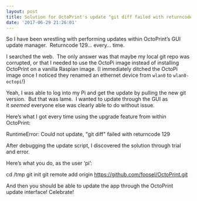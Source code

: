 ```yaml
---
layout: post
title: Solution for OctoPrint's update "git diff failed with returncode 129" issue
date: '2017-06-29 21:26:01'
---
```



So I have been wrestling with performing updates within OctoPrint’s GUI update manager.  Returncode 129… every… time.

I searched the web.  The only answer was that maybe my local git repo was corrupted, or that I needed to use the OctoPi image instead of installing OctoPrint on a vanilla Raspian image. (I immediately ditched the OctoPi image once I noticed they renamed an ethernet device from `wlan0` to `wlan0-octopi`!)

Yeah, I was able to log into my Pi and get the update by pulling the new git version.  But that was lame.  I wanted to update through the GUI as it *seemed* everyone else was clearly able to do without issue.

Here’s what I got every time using the upgrade feature from within OctoPrint:

RuntimeError: Could not update, "git diff" failed with returncode 129

After debugging the update script, I discovered the solution through trial and error.

Here’s what you do, as the user ‘pi’:

cd /tmp git init git remote add origin https://github.com/foosel/OctoPrint.git

And then you should be able to update the app through the OctoPrint update interface! Celebrate!


